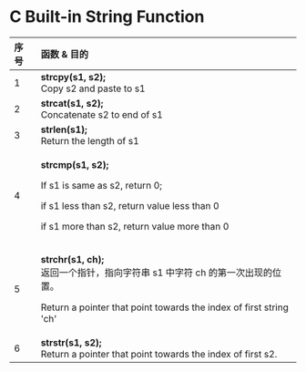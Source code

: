 # C Built-in String Function



<table>
  <thead>
    <tr>
      <th style="text-align:left">&#x5E8F;&#x53F7;</th>
      <th style="text-align:left">&#x51FD;&#x6570; &amp; &#x76EE;&#x7684;</th>
    </tr>
  </thead>
  <tbody>
    <tr>
      <td style="text-align:left">1</td>
      <td style="text-align:left"><b>strcpy(s1, s2);</b>
        <br />Copy s2 and paste to s1</td>
    </tr>
    <tr>
      <td style="text-align:left">2</td>
      <td style="text-align:left"><b>strcat(s1, s2);</b>
        <br />Concatenate s2 to end of s1</td>
    </tr>
    <tr>
      <td style="text-align:left">3</td>
      <td style="text-align:left"><b>strlen(s1);</b>
        <br />Return the length of s1</td>
    </tr>
    <tr>
      <td style="text-align:left">4</td>
      <td style="text-align:left">
        <p><b>strcmp(s1, s2);</b>
        </p>
        <p>If s1 is same as s2, return 0;</p>
        <p>if s1 less than s2, return value less than 0</p>
        <p>if s1 more than s2, return value more than 0</p>
      </td>
    </tr>
    <tr>
      <td style="text-align:left">5</td>
      <td style="text-align:left">
        <p><b>strchr(s1, ch);</b>
          <br />&#x8FD4;&#x56DE;&#x4E00;&#x4E2A;&#x6307;&#x9488;&#xFF0C;&#x6307;&#x5411;&#x5B57;&#x7B26;&#x4E32;
          s1 &#x4E2D;&#x5B57;&#x7B26; ch &#x7684;&#x7B2C;&#x4E00;&#x6B21;&#x51FA;&#x73B0;&#x7684;&#x4F4D;&#x7F6E;&#x3002;</p>
        <p>Return a pointer that point towards the index of first string &apos;ch&apos;</p>
      </td>
    </tr>
    <tr>
      <td style="text-align:left">6</td>
      <td style="text-align:left"><b>strstr(s1, s2);</b>
        <br />Return a pointer that point towards the index of first s2.</td>
    </tr>
  </tbody>
</table>